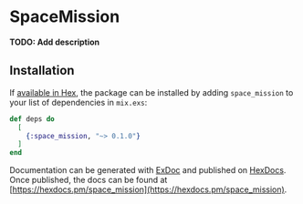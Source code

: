 # SpaceMission

**TODO: Add description**

## Installation

If [available in Hex](https://hex.pm/docs/publish), the package can be installed
by adding `space_mission` to your list of dependencies in `mix.exs`:

```elixir
def deps do
  [
    {:space_mission, "~> 0.1.0"}
  ]
end
```

Documentation can be generated with [ExDoc](https://github.com/elixir-lang/ex_doc)
and published on [HexDocs](https://hexdocs.pm). Once published, the docs can
be found at [https://hexdocs.pm/space_mission](https://hexdocs.pm/space_mission).


